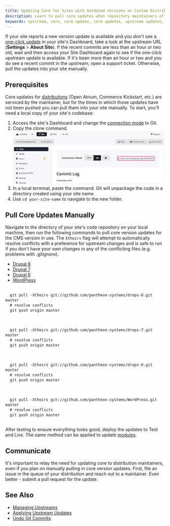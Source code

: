 ```yaml
---
title: Updating Core for Sites with Outdated Versions on Custom Distributions
description: Learn to pull core updates when repository maintainers of alternate distributions are too slow.
keywords: upstream, core, core update, core updates, upstream updates, manually pull updates, manually update, manually update upstream, pull upstream updates, pull core updates
---
```

If your site reports a new version update is available and you don't see a [one-click update](/docs/applying-upstream-updates) in your site's Dashboard, take a look at the upstream URL (**Settings** > **About Site**). If the recent commits are less than an hour or two old, wait and then access your Site Dashboard again to see if the one-click upstream update is available. If it's been more than an hour or two and you do see a recent commit in the upstream, open a support ticket. Otherwise, pull the updates into your site manually.


## Prerequisites
Core updates for [distributions](https://www.drupal.org/documentation/build/distributions) (Open Atrium, Commerce Kickstart, etc.) are serviced by the maintainer, but for the times in which those updates have not been pushed you can pull them into your site manually. To start, you'll need a local copy of your site's codebase:

1. Access the site's Dashboard and change the [connection mode](/docs/getting-started/#interact-with-your-code) to Git.
2. Copy the clone command.
 ![Git clone](/source/assets/images/git_string.png)
3. In a local terminal, paste the command. Git will unpackage the code in a directory created using your site name.
4. Use `cd your-site-name` to navigate to the new folder.


## Pull Core Updates Manually
Navigate to the directory of your site's code repository on your local machine, then run the following commands to pull core version updates for the CMS version in use. The `Xtheirs` flag will attempt to automatically resolve conflicts with a preference for upstream changes and is safe to run if you don't have your own changes in any of the conflicting files (e.g. problems with .gitignore).

<!-- Nav tabs -->
<ul class="nav nav-tabs" role="tablist">
  <li role="presentation" class="active"><a href="#d8" aria-controls="d8" role="tab" data-toggle="tab">Drupal 8</a></li>
  <li role="presentation"><a href="#d7" aria-controls="d7" role="tab" data-toggle="tab">Drupal 7</a></li>
  <li role="presentation"><a href="#d6" aria-controls="d6" role="tab" data-toggle="tab">Drupal 6</a></li>
  <li role="presentation"><a href="#wp" aria-controls="wp" role="tab" data-toggle="tab">WordPress</a></li>
</ul>

<!-- Tab panes -->
<div class="tab-content">
  <div role="tabpanel" class="tab-pane active" id="d8">
  <pre><code class="bash hljs">
  git pull -Xtheirs git://github.com/pantheon-systems/drops-8.git master
  # resolve conflicts
  git push origin master
  </code></pre>
  </div>
  <div role="tabpanel" class="tab-pane" id="d7">
  <pre><code class="bash hljs">
  git pull -Xtheirs git://github.com/pantheon-systems/drops-7.git master
  # resolve conflicts
  git push origin master
  </code></pre>
  </div>
  <div role="tabpanel" class="tab-pane" id="d6">
  <pre><code class="bash hljs">
  git pull -Xtheirs git://github.com/pantheon-systems/drops-6.git master
  # resolve conflicts
  git push origin master
  </code></pre>
  </div>
  <div role="tabpanel" class="tab-pane" id="wp">
  <pre><code class="bash hljs">
  git pull -Xtheirs git://github.com/pantheon-systems/WordPress.git master
  # resolve conflicts
  git push origin master  
  </code></pre>
  </div>
</div>

After testing to ensure everything looks good, deploy the updates to Test and Live. The same method can be applied to update [modules](https://www.drupal.org/node/1974964).

## Communicate
It's important to relay the need for updating core to distribution maintainers, even if you plan on manually pulling in core version updates. First, file an issue in the queue of your distribution and reach out to a maintainer. Even better - submit a pull request for the update.

## See Also
- [Managing Upstreams](/docs/managing-upstreams/)
- [Applying Upstream Updates](/docs/applying-upstream-updates)
- [Undo Git Commits](/docs/applying-upstream-updates)
